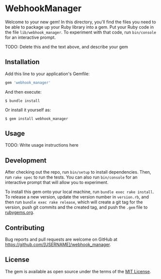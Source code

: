 # WebhookManager

Welcome to your new gem! In this directory, you'll find the files you need to be able to package up your Ruby library into a gem. Put your Ruby code in the file `lib/webhook_manager`. To experiment with that code, run `bin/console` for an interactive prompt.

TODO: Delete this and the text above, and describe your gem

## Installation

Add this line to your application's Gemfile:

```ruby
gem 'webhook_manager'
```

And then execute:

    $ bundle install

Or install it yourself as:

    $ gem install webhook_manager

## Usage

TODO: Write usage instructions here

## Development

After checking out the repo, run `bin/setup` to install dependencies. Then, run `rake spec` to run the tests. You can also run `bin/console` for an interactive prompt that will allow you to experiment.

To install this gem onto your local machine, run `bundle exec rake install`. To release a new version, update the version number in `version.rb`, and then run `bundle exec rake release`, which will create a git tag for the version, push git commits and the created tag, and push the `.gem` file to [rubygems.org](https://rubygems.org).

## Contributing

Bug reports and pull requests are welcome on GitHub at https://github.com/[USERNAME]/webhook_manager.

## License

The gem is available as open source under the terms of the [MIT License](https://opensource.org/licenses/MIT).
